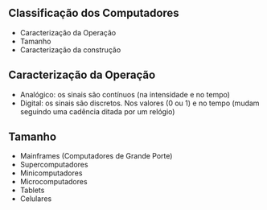 ## Classificação dos Computadores

* Caracterização da Operação
* Tamanho
* Caracterização da construção

## Caracterização da Operação

* Analógico: os sinais são contínuos \(na intensidade e no tempo\)
* Digital: os sinais são discretos. Nos valores \(0 ou 1\) e no tempo \(mudam seguindo uma cadência ditada por um relógio\)

## Tamanho

* Mainframes \(Computadores de Grande Porte\)
* Supercomputadores
* Minicomputadores
* Microcomputadores
* Tablets
* Celulares
